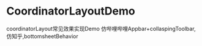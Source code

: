 # CoordinatorLayoutDemo
coordinatorLayout常见效果实现Demo
仿哔哩哔哩Appbar+collaspingToolbar,仿知乎,bottomsheetBehavior
